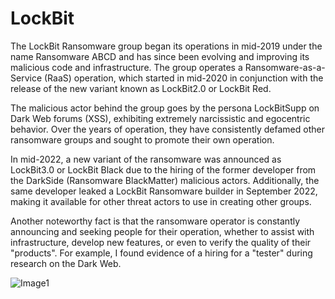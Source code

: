 # **LockBit**

The LockBit Ransomware group began its operations in mid-2019 under the name Ransomware ABCD and has since been evolving and improving its malicious code and infrastructure. The group operates a Ransomware-as-a-Service (RaaS) operation, which started in mid-2020 in conjunction with the release of the new variant known as LockBit2.0 or LockBit Red.

The malicious actor behind the group goes by the persona LockBitSupp on Dark Web forums (XSS), exhibiting extremely narcissistic and egocentric behavior. Over the years of operation, they have consistently defamed other ransomware groups and sought to promote their own operation.

In mid-2022, a new variant of the ransomware was announced as LockBit3.0 or LockBit Black due to the hiring of the former developer from the DarkSide (Ransomware BlackMatter) malicious actors. Additionally, the same developer leaked a LockBit Ransomware builder in September 2022, making it available for other threat actors to use in creating other groups.

Another noteworthy fact is that the ransomware operator is constantly announcing and seeking people for their operation, whether to assist with infrastructure, develop new features, or even to verify the quality of their "products". For example, I found evidence of a hiring for a "tester" during research on the Dark Web.

![Image1](https://github.com/crocodyli/Ransomwares-TTP/assets/113185400/cef50066-b2ca-4283-b10a-00f97a134d1a)
